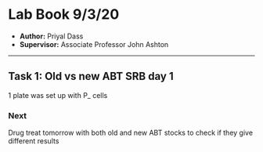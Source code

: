 # Lab Book 9/3/20
- **Author:** Priyal Dass
- **Supervisor:** Associate Professor John Ashton
------------------------------------------------------------------
## Task 1: Old vs new ABT SRB day 1

1 plate was set up with P_ cells

### Next
Drug treat tomorrow with both old and new ABT stocks to check if they give different results
